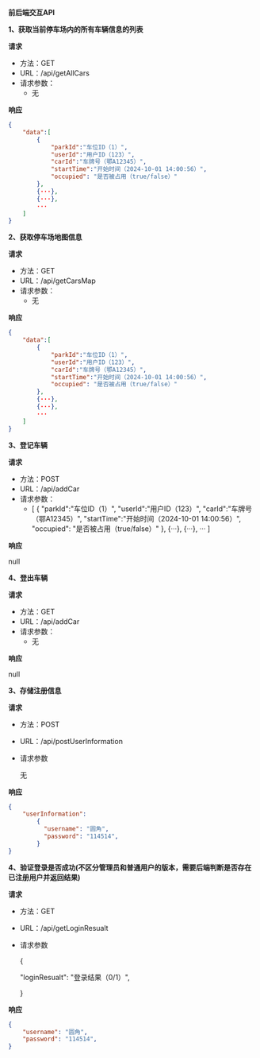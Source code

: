 **前后端交互API**



**1、获取当前停车场内的所有车辆信息的列表**

**请求**

* 方法：GET
* URL：/api/getAllCars
* 请求参数：
  * 无

**响应**

```json
{
	"data":[
        {
            "parkId":"车位ID（1）",
            "userId":"用户ID（123）",
            "carId":"车牌号（鄂A12345）",
            "startTime":"开始时间（2024-10-01 14:00:56）",
            "occupied": "是否被占用（true/false）"
        },
        {···},
        {···},
        ···
    ]
}
```

**2、获取停车场地图信息**

**请求**

* 方法：GET
* URL：/api/getCarsMap
* 请求参数：
  * 无

**响应**

```json
{
	"data":[
        {
            "parkId":"车位ID（1）",
            "userId":"用户ID（123）",
            "carId":"车牌号（鄂A12345）",
            "startTime":"开始时间（2024-10-01 14:00:56）",
            "occupied": "是否被占用（true/false）"
        },
        {···},
        {···},
        ···
    ]
}
```


**3、登记车辆**

**请求**

* 方法：POST
* URL：/api/addCar
* 请求参数：
  * [
        {
            "parkId":"车位ID（1）",
            "userId":"用户ID（123）",
            "carId":"车牌号（鄂A12345）",
            "startTime":"开始时间（2024-10-01 14:00:56）",
            "occupied": "是否被占用（true/false）"
        },
        {···},
        {···},
        ···
    ]

**响应**

null

**4、登出车辆**

**请求**

* 方法：GET
* URL：/api/addCar
* 请求参数：
  * 无

**响应**

null

**3、存储注册信息**

**请求**

- 方法：POST

- URL：/api/postUserInformation

- 请求参数

  无

**响应**

```json
{
    "userInformation":
        {
          "username": "圆角",
          "password": "114514",
        }
}
```



**4、验证登录是否成功(不区分管理员和普通用户的版本，需要后端判断是否存在已注册用户并返回结果)**

**请求**

- 方法：GET

- URL：/api/getLoginResualt

- 请求参数

  {
  
  "loginResualt": "登录结果（0/1）",
  
  }

**响应**

```json
{
    "username": "圆角",
	"password": "114514",
}
```





